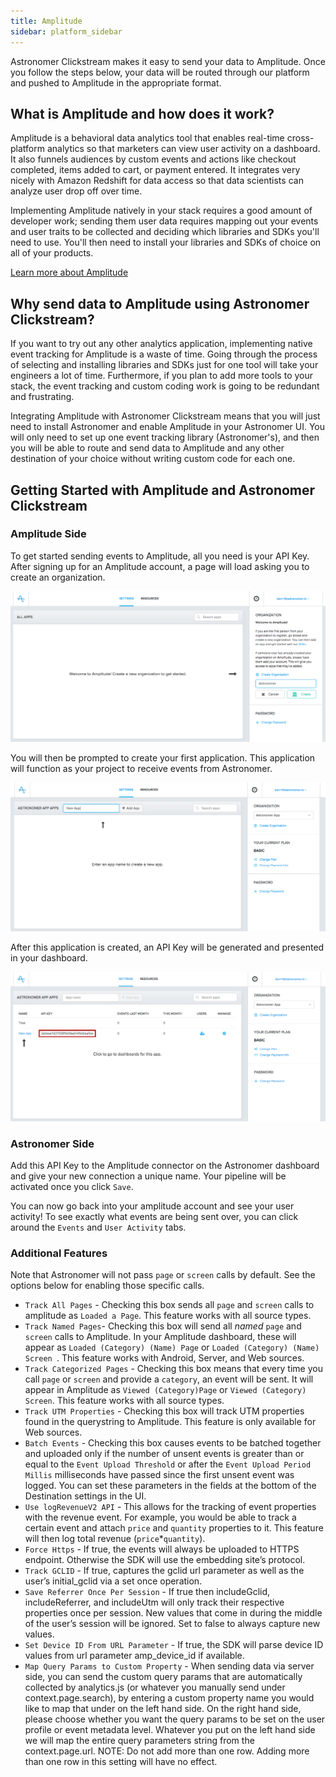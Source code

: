 ```yaml
---
title: Amplitude
sidebar: platform_sidebar
---
```


Astronomer Clickstream makes it easy to send your data to Amplitude. Once you follow the steps below, your data will be routed through our platform and pushed to Amplitude in the appropriate format.

## What is Amplitude and how does it work?

Amplitude is a behavioral data analytics tool that enables real-time cross-platform analytics so that marketers can view user activity on a dashboard. It also funnels audiences by custom events and actions like checkout completed, items added to cart, or payment entered. It integrates very nicely with Amazon Redshift for data access so that data scientists can analyze user drop off over time.

Implementing Amplitude natively in your stack requires a good amount of developer work; sending them user data requires mapping out your events and user traits to be collected and deciding which libraries and SDKs you'll need to use. You'll then need to install your libraries and SDKs of choice on all of your products.

[Learn more about Amplitude](https://amplitude.com/)

## Why send data to Amplitude using Astronomer Clickstream?

If you want to try out any other analytics application, implementing native event tracking for Amplitude is a waste of time. Going through the process of selecting and installing libraries and SDKs just for one tool will take your engineers a lot of time. Furthermore, if you plan to add more tools to your stack, the event tracking and custom coding work is going to be redundant and frustrating.

Integrating Amplitude with Astronomer Clickstream means that you will just need to install Astronomer and enable Amplitude in your Astronomer UI. You will only need to set up one event tracking library (Astronomer's), and then you will be able to route and send data to Amplitude and any other destination of your choice without writing custom code for each one.

## Getting Started with Amplitude and Astronomer Clickstream

### Amplitude Side

To get started sending events to Amplitude, all you need is your API Key. After signing up for an Amplitude account, a page will load asking you to create an organization.

![amplitude1](../../../images/amplitude1.png)

You will then be prompted to create your first application. This application will function as your project to receive events from Astronomer.

![amplitude2](../../../images/amplitude2.png)

After this application is created, an API Key will be generated and presented in your dashboard.

![amplitude3](../../../images/amplitude3.png)

### Astronomer Side

Add this API Key to the Amplitude connector on the Astronomer dashboard and give your new connection a unique name. Your pipeline will be activated once you click `Save`.

You can now go back into your amplitude account and see your user activity! To see exactly what events are being sent over, you can click around the `Events` and `User Activity` tabs.

### Additional Features

Note that Astronomer will not pass `page` or `screen` calls by default. See the options below for enabling those specific calls.

* `Track All Pages` - Checking this box sends all `page` and `screen` calls to amplitude as `Loaded a Page`. This feature works with all source types.
* `Track Named Pages`- Checking this box will send all *named* `page` and `screen` calls to Amplitude. In your Amplitude dashboard, these will appear as `Loaded (Category) (Name) Page` or `Loaded (Category) (Name) Screen `. This feature works with Android, Server, and Web sources.
* `Track Categorized Pages` - Checking this box means that every time you call `page` or `screen` and provide a `category`, an event will be sent. It will appear in Amplitude as `Viewed (Category)Page` or `Viewed (Category) Screen`. This feature works with all source types.
* `Track UTM Properties` - Checking this box will track UTM properties found in the querystring to Amplitude. This feature is only available for Web sources.
* `Batch Events` - Checking this box causes events to be batched together and uploaded only if the number of unsent events is greater than or equal to the `Event Upload Threshold` or after the `Event Upload Period Millis` milliseconds have passed since the first unsent event was logged. You can set these parameters in the fields at the bottom of the Destination settings in the UI.
* `Use logRevenueV2 API` - This allows for the tracking of event properties with the revenue event. For example, you would be able to track a certain event and attach `price` and `quantity` properties to it. This feature will then log total revenue (`price`*`quantity`). 
* `Force Https` - If true, the events will always be uploaded to HTTPS endpoint. Otherwise the SDK will use the embedding site’s protocol.
* `Track GCLID` - If true, captures the gclid url parameter as well as the user’s initial_gclid via a set once operation.
* `Save Referrer Once Per Session` - If true then includeGclid, includeReferrer, and includeUtm will only track their respective properties once per session. New values that come in during the middle of the user’s session will be ignored. Set to false to always capture new values.
* `Set Device ID From URL Parameter` - If true, the SDK will parse device ID values from url parameter amp_device_id if available.
* `Map Query Params to Custom Property` - When sending data via server side, you can send the custom query params that are automatically collected by analytics.js (or whatever you manually send under context.page.search), by entering a custom property name you would like to map that under on the left hand side. On the right hand side, please choose whether you want the query params to be set on the user profile or event metadata level. Whatever you put on the left hand side we will map the entire query parameters string from the context.page.url. NOTE: Do not add more than one row. Adding more than one row in this setting will have no effect.

